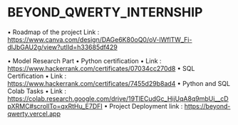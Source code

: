 # BEYOND_QWERTY_INTERNSHIP
•	Roadmap of the project
Link : https://www.canva.com/design/DAGe6K80oQ0/oV-lWflTW_Fi-dlJbGAU2g/view?utlId=h33685df429

•	Model Research Part 
•	Python certification
•	Link : https://www.hackerrank.com/certificates/07034cc270d8
•	SQL Certification
•	Link : https://www.hackerrank.com/certificates/7455d29b8ad4
•	Python and SQL Colab Tasks
•	Link : https://colab.research.google.com/drive/19TlECudGc_HijUqA8q9mbUi__cDpXRMC#scrollTo=qxRtHu_E7DFI
•	Project Deployment link : https://beyond-qwerty.vercel.app
